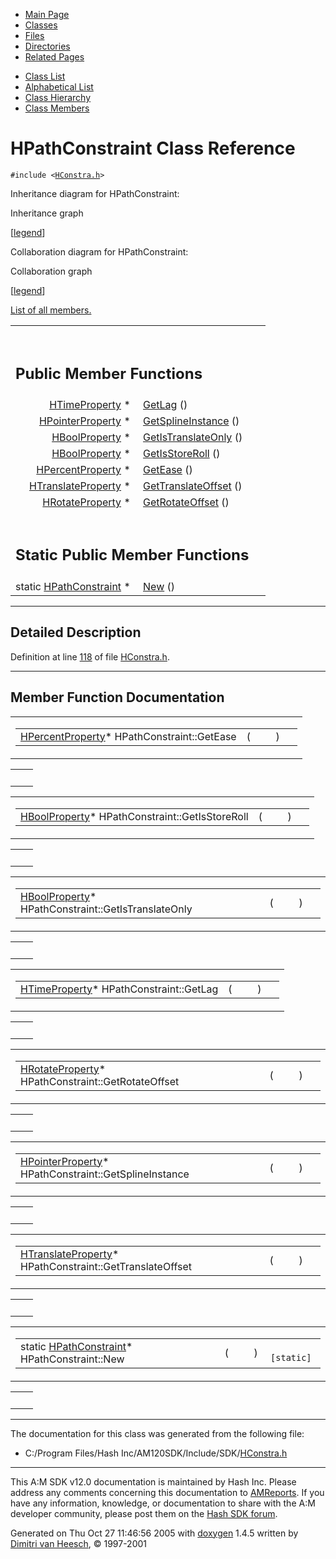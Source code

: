<div class="tabs">

- [Main Page](index.md)
- <span id="current">[Classes](annotated.md)</span>
- [Files](files.md)
- [Directories](dirs.md)
- [Related Pages](pages.md)

</div>

<div class="tabs">

- [Class List](annotated.md)
- [Alphabetical List](classes.md)
- [Class Hierarchy](hierarchy.md)
- [Class Members](functions.md)

</div>

# HPathConstraint Class Reference

`#include <`<a href="HConstra_8h-source.md" class="el"><code>HConstra.h</code></a>`>`

Inheritance diagram for HPathConstraint:

<span class="image placeholder" original-image-src="classHPathConstraint__inherit__graph.gif" original-image-title="" border="0" usemap="#HPathConstraint__inherit__map">Inheritance graph</span>

\[[legend](graph_legend.md)\]

Collaboration diagram for HPathConstraint:

<span class="image placeholder" original-image-src="classHPathConstraint__coll__graph.gif" original-image-title="" border="0" usemap="#HPathConstraint__coll__map">Collaboration graph</span>

\[[legend](graph_legend.md)\]

[List of all members.](classHPathConstraint-members.md)

<table data-border="0" data-cellpadding="0" data-cellspacing="0">
<colgroup>
<col style="width: 50%" />
<col style="width: 50%" />
</colgroup>
<tbody>
<tr>
<td></td>
<td></td>
</tr>
<tr>
<td colspan="2"><br />
&#10;<h2 id="public-member-functions">Public Member Functions</h2></td>
</tr>
<tr>
<td class="memItemLeft" style="text-align: right;" data-nowrap="" data-valign="top"><a href="classHTimeProperty.md" class="el">HTimeProperty</a> * </td>
<td class="memItemRight" data-valign="bottom"><a href="classHPathConstraint.md#f32ab3a97b85fd327f53c75773f955c7" class="el">GetLag</a> ()</td>
</tr>
<tr>
<td class="memItemLeft" style="text-align: right;" data-nowrap="" data-valign="top"><a href="classHPointerProperty.md" class="el">HPointerProperty</a> * </td>
<td class="memItemRight" data-valign="bottom"><a href="classHPathConstraint.md#22218a69251cea70500c22a2246f90a8" class="el">GetSplineInstance</a> ()</td>
</tr>
<tr>
<td class="memItemLeft" style="text-align: right;" data-nowrap="" data-valign="top"><a href="classHBoolProperty.md" class="el">HBoolProperty</a> * </td>
<td class="memItemRight" data-valign="bottom"><a href="classHPathConstraint.md#69beda52b44a73ff668a87c4ce39e909" class="el">GetIsTranslateOnly</a> ()</td>
</tr>
<tr>
<td class="memItemLeft" style="text-align: right;" data-nowrap="" data-valign="top"><a href="classHBoolProperty.md" class="el">HBoolProperty</a> * </td>
<td class="memItemRight" data-valign="bottom"><a href="classHPathConstraint.md#f7660f4b13f161edf51326d24055c240" class="el">GetIsStoreRoll</a> ()</td>
</tr>
<tr>
<td class="memItemLeft" style="text-align: right;" data-nowrap="" data-valign="top"><a href="classHPercentProperty.md" class="el">HPercentProperty</a> * </td>
<td class="memItemRight" data-valign="bottom"><a href="classHPathConstraint.md#881b1a7878a567448aee6589e2ee13fb" class="el">GetEase</a> ()</td>
</tr>
<tr>
<td class="memItemLeft" style="text-align: right;" data-nowrap="" data-valign="top"><a href="classHTranslateProperty.md" class="el">HTranslateProperty</a> * </td>
<td class="memItemRight" data-valign="bottom"><a href="classHPathConstraint.md#0d5d81bf8aadeba40156836757061178" class="el">GetTranslateOffset</a> ()</td>
</tr>
<tr>
<td class="memItemLeft" style="text-align: right;" data-nowrap="" data-valign="top"><a href="classHRotateProperty.md" class="el">HRotateProperty</a> * </td>
<td class="memItemRight" data-valign="bottom"><a href="classHPathConstraint.md#575d3aa5f7a4481dd23c75317a924ec9" class="el">GetRotateOffset</a> ()</td>
</tr>
<tr>
<td colspan="2"><br />
&#10;<h2 id="static-public-member-functions">Static Public Member Functions</h2></td>
</tr>
<tr>
<td class="memItemLeft" style="text-align: right;" data-nowrap="" data-valign="top">static <a href="classHPathConstraint.md" class="el">HPathConstraint</a> * </td>
<td class="memItemRight" data-valign="bottom"><a href="classHPathConstraint.md#3d9cbd41ce5e98d53ee169d9547259d7" class="el">New</a> ()</td>
</tr>
</tbody>
</table>

------------------------------------------------------------------------

<span id="_details"></span>

## Detailed Description

Definition at line <a href="HConstra_8h-source.md#l00118" class="el">118</a> of file <a href="HConstra_8h-source.md" class="el">HConstra.h</a>.

------------------------------------------------------------------------

## Member Function Documentation

<span id="881b1a7878a567448aee6589e2ee13fb" class="anchor"></span>

<table class="mdTable" data-cellpadding="2" data-cellspacing="0">
<colgroup>
<col style="width: 100%" />
</colgroup>
<tbody>
<tr>
<td class="mdRow"><table data-cellpadding="0" data-cellspacing="0" data-border="0">
<tbody>
<tr>
<td class="md" data-nowrap="" data-valign="top"><a href="classHPercentProperty.md" class="el">HPercentProperty</a>* HPathConstraint::GetEase</td>
<td class="md" data-valign="top">( </td>
<td class="mdname1" data-valign="top" data-nowrap=""></td>
<td class="md" data-valign="top"> ) </td>
<td class="md" data-nowrap=""></td>
</tr>
</tbody>
</table></td>
</tr>
</tbody>
</table>

|     |     |
|-----|-----|
|     |     |

<span id="f7660f4b13f161edf51326d24055c240" class="anchor"></span>

<table class="mdTable" data-cellpadding="2" data-cellspacing="0">
<colgroup>
<col style="width: 100%" />
</colgroup>
<tbody>
<tr>
<td class="mdRow"><table data-cellpadding="0" data-cellspacing="0" data-border="0">
<tbody>
<tr>
<td class="md" data-nowrap="" data-valign="top"><a href="classHBoolProperty.md" class="el">HBoolProperty</a>* HPathConstraint::GetIsStoreRoll</td>
<td class="md" data-valign="top">( </td>
<td class="mdname1" data-valign="top" data-nowrap=""></td>
<td class="md" data-valign="top"> ) </td>
<td class="md" data-nowrap=""></td>
</tr>
</tbody>
</table></td>
</tr>
</tbody>
</table>

|     |     |
|-----|-----|
|     |     |

<span id="69beda52b44a73ff668a87c4ce39e909" class="anchor"></span>

<table class="mdTable" data-cellpadding="2" data-cellspacing="0">
<colgroup>
<col style="width: 100%" />
</colgroup>
<tbody>
<tr>
<td class="mdRow"><table data-cellpadding="0" data-cellspacing="0" data-border="0">
<tbody>
<tr>
<td class="md" data-nowrap="" data-valign="top"><a href="classHBoolProperty.md" class="el">HBoolProperty</a>* HPathConstraint::GetIsTranslateOnly</td>
<td class="md" data-valign="top">( </td>
<td class="mdname1" data-valign="top" data-nowrap=""></td>
<td class="md" data-valign="top"> ) </td>
<td class="md" data-nowrap=""></td>
</tr>
</tbody>
</table></td>
</tr>
</tbody>
</table>

|     |     |
|-----|-----|
|     |     |

<span id="f32ab3a97b85fd327f53c75773f955c7" class="anchor"></span>

<table class="mdTable" data-cellpadding="2" data-cellspacing="0">
<colgroup>
<col style="width: 100%" />
</colgroup>
<tbody>
<tr>
<td class="mdRow"><table data-cellpadding="0" data-cellspacing="0" data-border="0">
<tbody>
<tr>
<td class="md" data-nowrap="" data-valign="top"><a href="classHTimeProperty.md" class="el">HTimeProperty</a>* HPathConstraint::GetLag</td>
<td class="md" data-valign="top">( </td>
<td class="mdname1" data-valign="top" data-nowrap=""></td>
<td class="md" data-valign="top"> ) </td>
<td class="md" data-nowrap=""></td>
</tr>
</tbody>
</table></td>
</tr>
</tbody>
</table>

|     |     |
|-----|-----|
|     |     |

<span id="575d3aa5f7a4481dd23c75317a924ec9" class="anchor"></span>

<table class="mdTable" data-cellpadding="2" data-cellspacing="0">
<colgroup>
<col style="width: 100%" />
</colgroup>
<tbody>
<tr>
<td class="mdRow"><table data-cellpadding="0" data-cellspacing="0" data-border="0">
<tbody>
<tr>
<td class="md" data-nowrap="" data-valign="top"><a href="classHRotateProperty.md" class="el">HRotateProperty</a>* HPathConstraint::GetRotateOffset</td>
<td class="md" data-valign="top">( </td>
<td class="mdname1" data-valign="top" data-nowrap=""></td>
<td class="md" data-valign="top"> ) </td>
<td class="md" data-nowrap=""></td>
</tr>
</tbody>
</table></td>
</tr>
</tbody>
</table>

|     |     |
|-----|-----|
|     |     |

<span id="22218a69251cea70500c22a2246f90a8" class="anchor"></span>

<table class="mdTable" data-cellpadding="2" data-cellspacing="0">
<colgroup>
<col style="width: 100%" />
</colgroup>
<tbody>
<tr>
<td class="mdRow"><table data-cellpadding="0" data-cellspacing="0" data-border="0">
<tbody>
<tr>
<td class="md" data-nowrap="" data-valign="top"><a href="classHPointerProperty.md" class="el">HPointerProperty</a>* HPathConstraint::GetSplineInstance</td>
<td class="md" data-valign="top">( </td>
<td class="mdname1" data-valign="top" data-nowrap=""></td>
<td class="md" data-valign="top"> ) </td>
<td class="md" data-nowrap=""></td>
</tr>
</tbody>
</table></td>
</tr>
</tbody>
</table>

|     |     |
|-----|-----|
|     |     |

<span id="0d5d81bf8aadeba40156836757061178" class="anchor"></span>

<table class="mdTable" data-cellpadding="2" data-cellspacing="0">
<colgroup>
<col style="width: 100%" />
</colgroup>
<tbody>
<tr>
<td class="mdRow"><table data-cellpadding="0" data-cellspacing="0" data-border="0">
<tbody>
<tr>
<td class="md" data-nowrap="" data-valign="top"><a href="classHTranslateProperty.md" class="el">HTranslateProperty</a>* HPathConstraint::GetTranslateOffset</td>
<td class="md" data-valign="top">( </td>
<td class="mdname1" data-valign="top" data-nowrap=""></td>
<td class="md" data-valign="top"> ) </td>
<td class="md" data-nowrap=""></td>
</tr>
</tbody>
</table></td>
</tr>
</tbody>
</table>

|     |     |
|-----|-----|
|     |     |

<span id="3d9cbd41ce5e98d53ee169d9547259d7" class="anchor"></span>

<table class="mdTable" data-cellpadding="2" data-cellspacing="0">
<colgroup>
<col style="width: 100%" />
</colgroup>
<tbody>
<tr>
<td class="mdRow"><table data-cellpadding="0" data-cellspacing="0" data-border="0">
<tbody>
<tr>
<td class="md" data-nowrap="" data-valign="top">static <a href="classHPathConstraint.md" class="el">HPathConstraint</a>* HPathConstraint::New</td>
<td class="md" data-valign="top">( </td>
<td class="mdname1" data-valign="top" data-nowrap=""></td>
<td class="md" data-valign="top"> ) </td>
<td class="md" data-nowrap=""><code> [static]</code></td>
</tr>
</tbody>
</table></td>
</tr>
</tbody>
</table>

|     |     |
|-----|-----|
|     |     |

------------------------------------------------------------------------

The documentation for this class was generated from the following file:

- C:/Program Files/Hash Inc/AM120SDK/Include/SDK/<a href="HConstra_8h-source.md" class="el">HConstra.h</a>

------------------------------------------------------------------------

<span class="small">This A:M SDK v12.0 documentation is maintained by Hash Inc. Please address any comments concerning this documentation to [AMReports](http://www.hash.com/reports). If you have any information, knowledge, or documentation to share with the A:M developer community, please post them on the [Hash SDK forum](http://www.hash.com/forums/index.php?showforum=11).</span>

Generated on Thu Oct 27 11:46:56 2005 with [<span class="image placeholder" original-image-src="doxygen.png" original-image-title="" height="45" width="100" align="middle" border="0">doxygen</span>](http://www.doxygen.org/index.html) 1.4.5 written by [Dimitri van Heesch](mailto:dimitri@stack.nl), © 1997-2001
